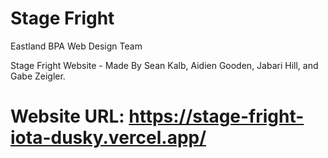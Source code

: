 # Stage Fright

Eastland BPA Web Design Team

Stage Fright Website - Made By Sean Kalb, Aidien Gooden, Jabari Hill, and Gabe Zeigler.

# Website URL: https://stage-fright-iota-dusky.vercel.app/

